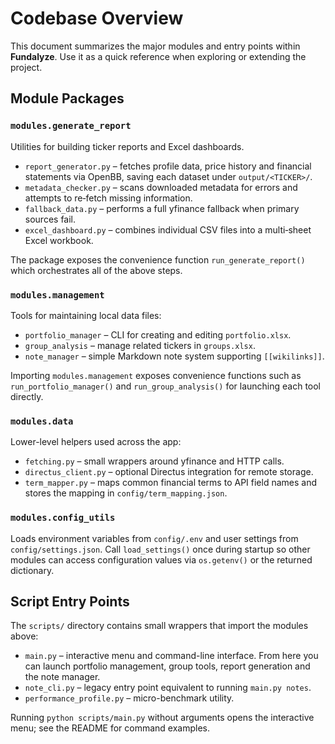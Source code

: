 # Codebase Overview

This document summarizes the major modules and entry points within **Fundalyze**. Use it as a quick reference when exploring or extending the project.

## Module Packages

### `modules.generate_report`
Utilities for building ticker reports and Excel dashboards.
- `report_generator.py` – fetches profile data, price history and financial statements via OpenBB, saving each dataset under `output/<TICKER>/`.
- `metadata_checker.py` – scans downloaded metadata for errors and attempts to re‑fetch missing information.
- `fallback_data.py` – performs a full yfinance fallback when primary sources fail.
- `excel_dashboard.py` – combines individual CSV files into a multi‑sheet Excel workbook.

The package exposes the convenience function `run_generate_report()` which orchestrates all of the above steps.

### `modules.management`
Tools for maintaining local data files:
- `portfolio_manager` – CLI for creating and editing `portfolio.xlsx`.
- `group_analysis` – manage related tickers in `groups.xlsx`.
- `note_manager` – simple Markdown note system supporting `[[wikilinks]]`.

Importing `modules.management` exposes convenience functions such as
`run_portfolio_manager()` and `run_group_analysis()` for launching each tool
directly.

### `modules.data`
Lower-level helpers used across the app:
- `fetching.py` – small wrappers around yfinance and HTTP calls.
- `directus_client.py` – optional Directus integration for remote storage.
- `term_mapper.py` – maps common financial terms to API field names and stores the mapping in `config/term_mapping.json`.

### `modules.config_utils`
Loads environment variables from `config/.env` and user settings from `config/settings.json`. Call `load_settings()` once during startup so other modules can access configuration values via `os.getenv()` or the returned dictionary.

## Script Entry Points

The `scripts/` directory contains small wrappers that import the modules above:
- `main.py` – interactive menu and command-line interface. From here you can launch portfolio management, group tools, report generation and the note manager.
- `note_cli.py` – legacy entry point equivalent to running `main.py notes`.
- `performance_profile.py` – micro-benchmark utility.

Running `python scripts/main.py` without arguments opens the interactive menu; see the README for command examples.
